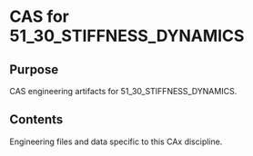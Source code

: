 # CAS for 51_30_STIFFNESS_DYNAMICS

## Purpose
CAS engineering artifacts for 51_30_STIFFNESS_DYNAMICS.

## Contents
Engineering files and data specific to this CAx discipline.
